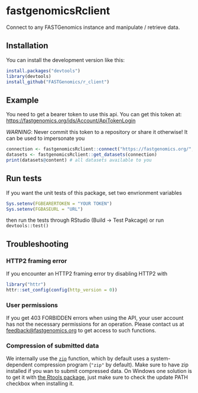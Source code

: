 # fastgenomicsRclient

Connect to any FASTGenomics instance and manipulate / retrieve data.

## Installation

You can install the development version like this:

``` r
install.packages("devtools")
library(devtools)
install_github("FASTGenomics/r_client")
```

## Example

You need to get a bearer token to use this api.  You can get this
token at: https://fastgenomics.org/ids/Account/ApiTokenLogin

*WARNING*: Never commit this token to a repository or share it
otherwise! It can be used to impersonate you

``` r
connection <- fastgenomicsRclient::connect("https://fastgenomics.org/", "Bearer Token")
datasets <- fastgenomicsRclient::get_datasets(connection)
print(datasets@content) # all datasets available to you
```

## Run tests

If you want the unit tests of this package, set two envrionment variables

```r
Sys.setenv(FGBEARERTOKEN = "YOUR TOKEN")
Sys.setenv(FGBASEURL = "URL")
```

then run the tests through RStudio (Build -> Test Pakcage) or run
`devtools::test()`

## Troubleshooting


### HTTP2 framing error

If you encounter an HTTP2 framing error try disabling HTTP2 with

``` r
library("httr")
httr::set_config(config(http_version = 0))
```

### User permissions

If you get 403 FORBIDDEN errors when using the API, your user account
has not the necessary permissions for an operation.  Please contact us
at feedback@fastgenomics.org to get access to such functions.

### Compression of submitted data

We internally use the
[`zip`](https://www.rdocumentation.org/packages/utils/versions/3.5.1/topics/zip)
function, which by default uses a system-dependent compression program
(`"zip"` by default).  Make sure to have zip installed if you wan to
submit compressed data.  On Windows one solution is to get it with
[the Rtools package](https://cran.rstudio.com/bin/windows/Rtools/),
just make sure to check the update PATH checkbox when installing it.
